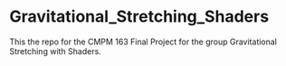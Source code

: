 # Gravitational_Stretching_Shaders
This the repo for the CMPM 163 Final Project for the group Gravitational Stretching with Shaders.
